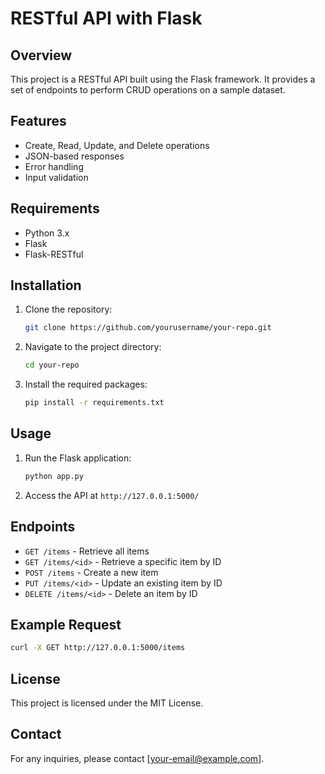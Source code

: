 # RESTful API with Flask

## Overview
This project is a RESTful API built using the Flask framework. It provides a set of endpoints to perform CRUD operations on a sample dataset.

## Features
- Create, Read, Update, and Delete operations
- JSON-based responses
- Error handling
- Input validation

## Requirements
- Python 3.x
- Flask
- Flask-RESTful

## Installation
1. Clone the repository:
    ```bash
    git clone https://github.com/yourusername/your-repo.git
    ```
2. Navigate to the project directory:
    ```bash
    cd your-repo
    ```
3. Install the required packages:
    ```bash
    pip install -r requirements.txt
    ```

## Usage
1. Run the Flask application:
    ```bash
    python app.py
    ```
2. Access the API at `http://127.0.0.1:5000/`

## Endpoints
- `GET /items` - Retrieve all items
- `GET /items/<id>` - Retrieve a specific item by ID
- `POST /items` - Create a new item
- `PUT /items/<id>` - Update an existing item by ID
- `DELETE /items/<id>` - Delete an item by ID

## Example Request
```bash
curl -X GET http://127.0.0.1:5000/items
```

## License
This project is licensed under the MIT License.

## Contact
For any inquiries, please contact [your-email@example.com].
